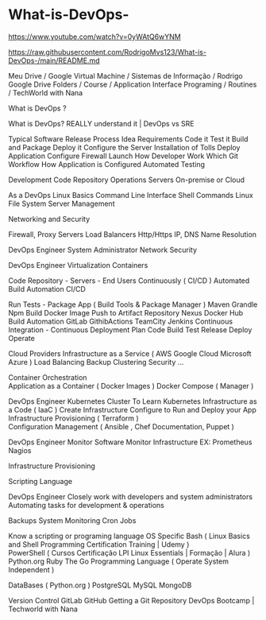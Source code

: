 # What-is-DevOps-

https://www.youtube.com/watch?v=0yWAtQ6wYNM

https://raw.githubusercontent.com/RodrigoMvs123/What-is-DevOps-/main/README.md



Meu Drive / Google Virtual Machine / Sistemas de Informação / Rodrigo Google Drive Folders / Course / Application Interface Programing / Routines / TechWorld with Nana


What is DevOps ?

What is DevOps? REALLY understand it | DevOps vs SRE


Typical Software Release Process
Idea 
Requirements 
Code it 
Test it 
Build and Package
Deploy it 
Configure the Server 
Installation of Tolls 
Deploy Application 
Configure Firewall 
Launch
How Developer Work 
Which Git Workflow 
How Application is Configured 
Automated Testing
 
Development Code Repository
Operations Servers On-premise or Cloud
 
 
 
As a DevOps 
Linux Basics 
Command Line Interface 
Shell Commands 
Linux File System 
Server Management 
 
Networking and Security 
 
Firewall, Proxy Servers 
Load Balancers 
Http/Https 
IP, DNS Name Resolution

DevOps Engineer
System Administrator 
Network 
Security 


DevOps Engineer
Virtualization 
Containers 

Code Repository - Servers - End Users 
Continuously ( CI/CD ) 
Automated 
Build Automation 
CI/CD 

Run Tests - Package App ( Build Tools & Package Manager ) 
Maven 
Grandle 
Npm 
Build Docker Image 
Push to Artifact Repository 
Nexus
Docker Hub 
Build Automation 
GitLab 
GithibActions
TeamCity
Jenkins 
Continuous Integration - Continuous Deployment 
Plan
Code
Build 
Test 
Release 
Deploy 
Operate 

Cloud Providers 
Infrastructure as a Service ( AWS Google Cloud Microsoft Azure ) 
Load Balancing 
Backup 
Clustering 
Security 
…

Container Orchestration  
Application as a Container ( Docker Images ) 
Docker Compose ( Manager ) 

DevOps Engineer
Kubernetes Cluster 
To Learn Kubernetes 
Infrastructure as a Code ( IaaC ) 
Create Infrastructure 
Configure to Run and Deploy your App
Infrastructure Provisioning    ( Terraform )  
Configuration Management ( Ansible , Chef Documentation, Puppet )  
 
DevOps Engineer
Monitor Software 
Monitor Infrastructure 
EX:
Prometheus
Nagios

Infrastructure Provisioning    

Scripting Language

DevOps Engineer
Closely work with developers and system administrators 
Automating tasks for development & operations 

Backups 
System Monitoring 
Cron Jobs 

Know a scripting or programing language 
OS Specific
Bash ( Linux Basics and Shell Programming Certification Training | Udemy )  
PowerShell ( Cursos Certificação LPI Linux Essentials | Formação | Alura )  
Python.org 
Ruby 
The Go Programming Language  ( Operate System Independent ) 

DataBases ( Python.org ) 
PostgreSQL
MySQL
MongoDB   

Version Control 
GitLab 
GitHub
Getting a Git Repository
DevOps Bootcamp | Techworld with Nana


